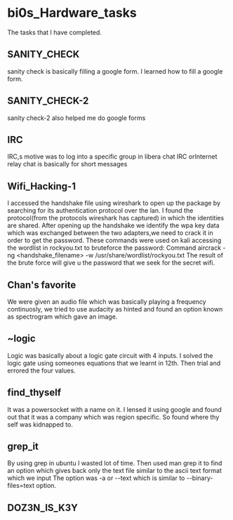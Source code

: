 # bi0s_Hardware_tasks
The tasks that I have completed.

## SANITY_CHECK
sanity check is basically filling a google form.
I learned how to fill a google form.

## SANITY_CHECK-2
sanity check-2 also helped me do google forms

## IRC
IRC,s motive was to log into a specific group in libera chat
IRC orInternet relay chat is basically for short messages

## Wifi_Hacking-1
   I accessed the handshake file using wireshark to open up the package by searching for its authentication protocol over the lan.
   I found the protocol(from the protocols wireshark has captured) in which the identities are shared.
   After opening up the handshake we identify the wpa key data which was exchanged between the two adapters,we need to crack it in order to get the          password.
   These commands were used on kali accessing the wordlist in rockyou.txt to bruteforce the password:
      Command aircrack -ng <handshake_filename> -w /usr/share/wordlist/rockyou.txt
      The result of the brute force will give u the password that we seek for the secret wifi.
    
## Chan's favorite
   We were given an audio file which was basically playing a frequency continuosly,
   we tried to use audacity as hinted and found an option known as spectrogram which gave an image.
   
 ## ~logic
   Logic was basically about a logic gate circuit with 4 inputs.
   I solved the logic gate using someones equations that we learnt in 12th.
   Then trial and errored the four values.
  
 ## find_thyself
   It was a powersocket with a name on it.
   I lensed it using google and found out that it was a company which was region specific.
   So found where thy self was kidnapped to.
 
## grep_it
   By  using grep in ubuntu I wasted lot of time.
   Then used man grep it to find an option which gives back only the text file similar to the ascii text format which we input
   The option was -a or --text which is similar to --binary-files=text option.
   
## DOZ3N_IS_K3Y
  
   
   
   
   
   





